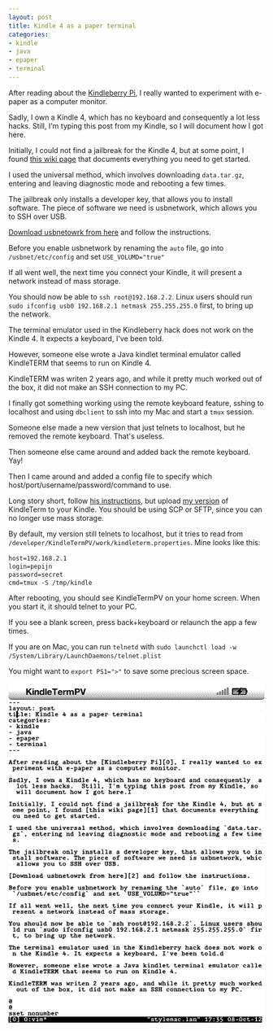 ```yaml
---
layout: post
title: Kindle 4 as a paper terminal
categories:
- kindle
- java
- epaper
- terminal
---
```


After reading about the [Kindleberry Pi][0], I really wanted to experiment with e-paper as a computer monitor.

Sadly, I own a Kindle 4, which has no keyboard and consequently  a lot less hacks.  Still, I'm typing this post from my Kindle, so I will document how I got here.

Initially, I could not find a jailbreak for the Kindle 4, but at some point, I found [this wiki page][1] that documents everything you need to get started.

I used the universal method, which involves downloading `data.tar.gz`, entering and leaving diagnostic mode and rebooting a few times.

The jailbreak only installs a developer key, that allows you to install software. The piece of software we need is usbnetwork, which allows you to SSH over USB.

[Download usbnetowrk from here][2] and follow the instructions.

Before you enable usbnetwork by renaming the `auto` file, go into `/usbnet/etc/config` and set `USE_VOLUMD="true"`

If all went well, the next time you connect your Kindle, it will present a network instead of mass storage.

You should now be able to `ssh root@192.168.2.2`. Linux users should run `sudo ifconfig usb0 192.168.2.1 netmask 255.255.255.0` first, to bring up the network.

The terminal emulator used in the Kindleberry hack does not work on the Kindle 4. It expects a keyboard, I've been told.

However, someone else wrote a Java kindlet terminal emulator called KindleTERM that seems to run on Kindle 4.

KindleTERM was writen 2 years ago, and while it pretty much worked out of the box, it did not make an SSH connection to my PC.

I finally got something working using the remote keyboard feature, sshing to localhost and using `dbclient` to ssh into my Mac and start a `tmux` session.

Someone else made a new version that just telnets to localhost, but he removed the remote keyboard. That's useless.

Then someone else came around and added back the remote keyboard. Yay!

Then I came around and added a config file to specify which host/port/username/password/command to use.

Long story short, follow [his instructions][4], but upload [my version][3] of KindleTerm to your Kindle. You should be using SCP or SFTP, since you can no longer use mass storage.

By default, my version still telnets to localhost, but it tries to read from `/developer/KindleTermPV/work/kindleterm.properties`. Mine looks like this:

    host=192.168.2.1
    login=pepijn
    password=secret
    cmd=tmux -S /tmp/kindle

After rebooting, you should see KindleTermPV on your home screen. When you start it, it should telnet to your PC.

If you see a blank screen, press back+keyboard or relaunch the app a few times.

If you are on Mac, you can run `telnetd` with `sudo launchctl load -w /System/Library/LaunchDaemons/telnet.plist`

You might want to `export PS1=">"` to save some precious screen space.

![kindleterm screenshot](/images/screen_shot-40716.gif)

[0]: http://projectdp.wordpress.com/2012/09/24/pi-k3w-kindle-3-display-for-raspberry-pi/
[1]: http://wiki.mobileread.com/wiki/Kindle4NTHacking
[2]: http://www.mobileread.com/forums/showthread.php?t=88004
[4]: http://www.mobileread.com/forums/showthread.php?t=107192
[3]: https://github.com/pepijndevos/KindleTerm/downloads
